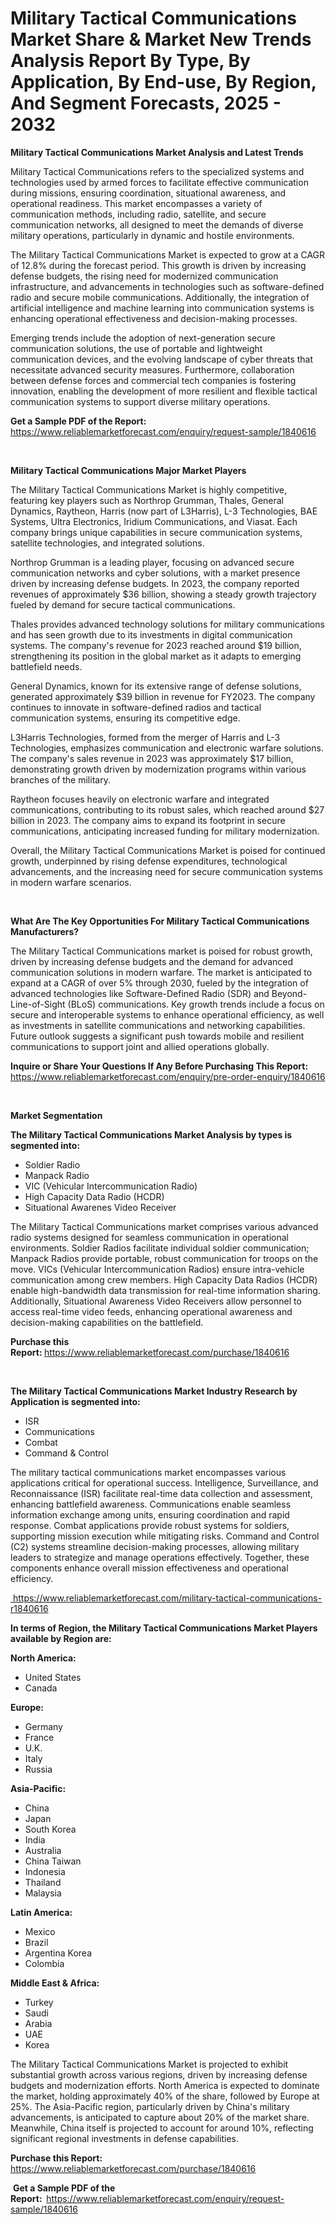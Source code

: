 <p><h1>Military Tactical Communications Market Share & Market New Trends Analysis Report By Type, By Application, By End-use, By Region, And Segment Forecasts, 2025 - 2032</h1></p><p><strong>Military Tactical Communications Market Analysis and Latest Trends</strong></p>
<p><p>Military Tactical Communications refers to the specialized systems and technologies used by armed forces to facilitate effective communication during missions, ensuring coordination, situational awareness, and operational readiness. This market encompasses a variety of communication methods, including radio, satellite, and secure communication networks, all designed to meet the demands of diverse military operations, particularly in dynamic and hostile environments.</p><p>The Military Tactical Communications Market is expected to grow at a CAGR of 12.8% during the forecast period. This growth is driven by increasing defense budgets, the rising need for modernized communication infrastructure, and advancements in technologies such as software-defined radio and secure mobile communications. Additionally, the integration of artificial intelligence and machine learning into communication systems is enhancing operational effectiveness and decision-making processes.</p><p>Emerging trends include the adoption of next-generation secure communication solutions, the use of portable and lightweight communication devices, and the evolving landscape of cyber threats that necessitate advanced security measures. Furthermore, collaboration between defense forces and commercial tech companies is fostering innovation, enabling the development of more resilient and flexible tactical communication systems to support diverse military operations.</p></p>
<p><strong>Get a Sample PDF of the Report:&nbsp;</strong> <a href="https://www.reliablemarketforecast.com/enquiry/request-sample/1840616?utm_campaign=3535&utm_medium=2&utm_source=Github&utm_content=ia&utm_term=16042025&utm_id=military-tactical-communications">https://www.reliablemarketforecast.com/enquiry/request-sample/1840616</a></p>
<p>&nbsp;</p>
<p><strong>Military Tactical Communications Major Market Players</strong></p>
<p><p>The Military Tactical Communications Market is highly competitive, featuring key players such as Northrop Grumman, Thales, General Dynamics, Raytheon, Harris (now part of L3Harris), L-3 Technologies, BAE Systems, Ultra Electronics, Iridium Communications, and Viasat. Each company brings unique capabilities in secure communication systems, satellite technologies, and integrated solutions.</p><p>Northrop Grumman is a leading player, focusing on advanced secure communication networks and cyber solutions, with a market presence driven by increasing defense budgets. In 2023, the company reported revenues of approximately $36 billion, showing a steady growth trajectory fueled by demand for secure tactical communications.</p><p>Thales provides advanced technology solutions for military communications and has seen growth due to its investments in digital communication systems. The company's revenue for 2023 reached around $19 billion, strengthening its position in the global market as it adapts to emerging battlefield needs.</p><p>General Dynamics, known for its extensive range of defense solutions, generated approximately $39 billion in revenue for FY2023. The company continues to innovate in software-defined radios and tactical communication systems, ensuring its competitive edge.</p><p>L3Harris Technologies, formed from the merger of Harris and L-3 Technologies, emphasizes communication and electronic warfare solutions. The company's sales revenue in 2023 was approximately $17 billion, demonstrating growth driven by modernization programs within various branches of the military.</p><p>Raytheon focuses heavily on electronic warfare and integrated communications, contributing to its robust sales, which reached around $27 billion in 2023. The company aims to expand its footprint in secure communications, anticipating increased funding for military modernization.</p><p>Overall, the Military Tactical Communications Market is poised for continued growth, underpinned by rising defense expenditures, technological advancements, and the increasing need for secure communication systems in modern warfare scenarios.</p></p>
<p>&nbsp;</p>
<p><strong>What Are The Key Opportunities For Military Tactical Communications Manufacturers?</strong></p>
<p><p>The Military Tactical Communications market is poised for robust growth, driven by increasing defense budgets and the demand for advanced communication solutions in modern warfare. The market is anticipated to expand at a CAGR of over 5% through 2030, fueled by the integration of advanced technologies like Software-Defined Radio (SDR) and Beyond-Line-of-Sight (BLoS) communications. Key growth trends include a focus on secure and interoperable systems to enhance operational efficiency, as well as investments in satellite communications and networking capabilities. Future outlook suggests a significant push towards mobile and resilient communications to support joint and allied operations globally.</p></p>
<p><strong>Inquire or Share Your Questions If Any Before Purchasing This Report:</strong> <a href="https://www.reliablemarketforecast.com/enquiry/pre-order-enquiry/1840616?utm_campaign=3535&utm_medium=2&utm_source=Github&utm_content=ia&utm_term=16042025&utm_id=military-tactical-communications">https://www.reliablemarketforecast.com/enquiry/pre-order-enquiry/1840616</a></p>
<p>&nbsp;</p>
<p><strong>Market Segmentation</strong></p>
<p><strong>The Military Tactical Communications Market Analysis by types is segmented into:</strong></p>
<p><ul><li>Soldier Radio</li><li>Manpack Radio</li><li>VIC (Vehicular Intercommunication Radio)</li><li>High Capacity Data Radio (HCDR)</li><li>Situational Awarenes Video Receiver</li></ul></p>
<p><p>The Military Tactical Communications market comprises various advanced radio systems designed for seamless communication in operational environments. Soldier Radios facilitate individual soldier communication; Manpack Radios provide portable, robust communication for troops on the move. VICs (Vehicular Intercommunication Radios) ensure intra-vehicle communication among crew members. High Capacity Data Radios (HCDR) enable high-bandwidth data transmission for real-time information sharing. Additionally, Situational Awareness Video Receivers allow personnel to access real-time video feeds, enhancing operational awareness and decision-making capabilities on the battlefield.</p></p>
<p><strong>Purchase this Report:&nbsp;</strong><a href="https://www.reliablemarketforecast.com/purchase/1840616?utm_campaign=3535&utm_medium=2&utm_source=Github&utm_content=ia&utm_term=16042025&utm_id=military-tactical-communications">https://www.reliablemarketforecast.com/purchase/1840616</a></p>
<p>&nbsp;</p>
<p><strong>The Military Tactical Communications Market Industry Research by Application is segmented into:</strong></p>
<p><ul><li>ISR</li><li>Communications</li><li>Combat</li><li>Command & Control</li></ul></p>
<p><p>The military tactical communications market encompasses various applications critical for operational success. Intelligence, Surveillance, and Reconnaissance (ISR) facilitate real-time data collection and assessment, enhancing battlefield awareness. Communications enable seamless information exchange among units, ensuring coordination and rapid response. Combat applications provide robust systems for soldiers, supporting mission execution while mitigating risks. Command and Control (C2) systems streamline decision-making processes, allowing military leaders to strategize and manage operations effectively. Together, these components enhance overall mission effectiveness and operational efficiency.</p></p>
<p><a href="https://www.reliablemarketforecast.com/military-tactical-communications-r1840616?utm_campaign=3535&utm_medium=2&utm_source=Github&utm_content=ia&utm_term=16042025&utm_id=military-tactical-communications">&nbsp;https://www.reliablemarketforecast.com/military-tactical-communications-r1840616</a></p>
<p><strong>In terms of Region, the Military Tactical Communications Market Players available by Region are:</strong></p>
<p>
    <p> <strong> North America: </strong>
        <ul>
            <li>United States</li>
            <li>Canada</li>
        </ul>
        </p> 
    <p> <strong> Europe: </strong>
        <ul>
            <li>Germany</li>
            <li>France</li>
            <li>U.K.</li>
            <li>Italy</li>
            <li>Russia</li>
        </ul>
        </p> 
    <p> <strong> Asia-Pacific: </strong>
        <ul>
            <li>China</li>
            <li>Japan</li>
            <li>South Korea</li>
            <li>India</li>
            <li>Australia</li>
            <li>China Taiwan</li>
            <li>Indonesia</li>
            <li>Thailand</li>
            <li>Malaysia</li>
        </ul>
        </p> 
    <p> <strong> Latin America: </strong>
        <ul>
            <li>Mexico</li>
            <li>Brazil</li>
            <li>Argentina Korea</li>
            <li>Colombia</li>
        </ul>
        </p> 
    <p> <strong> Middle East & Africa: </strong>
        <ul>
            <li>Turkey</li>
            <li>Saudi</li>
            <li>Arabia</li>
            <li>UAE</li>
            <li>Korea</li>
        </ul>
    </p>
    </p>
<p><p>The Military Tactical Communications Market is projected to exhibit substantial growth across various regions, driven by increasing defense budgets and modernization efforts. North America is expected to dominate the market, holding approximately 40% of the share, followed by Europe at 25%. The Asia-Pacific region, particularly driven by China's military advancements, is anticipated to capture about 20% of the market share. Meanwhile, China itself is projected to account for around 10%, reflecting significant regional investments in defense capabilities.</p></p>
<p><strong>Purchase this Report: </strong><a href="https://www.reliablemarketforecast.com/purchase/1840616?utm_campaign=3535&utm_medium=2&utm_source=Github&utm_content=ia&utm_term=16042025&utm_id=military-tactical-communications">https://www.reliablemarketforecast.com/purchase/1840616</a></p>
<p>&nbsp;<strong>Get a Sample PDF of the Report:&nbsp;&nbsp;</strong><a href="https://www.reliablemarketforecast.com/enquiry/request-sample/1840616?utm_campaign=3535&utm_medium=2&utm_source=Github&utm_content=ia&utm_term=16042025&utm_id=military-tactical-communications">https://www.reliablemarketforecast.com/enquiry/request-sample/1840616</a></p>
<p><strong></strong></p>
<p><p></p><p></p><p></p></p>